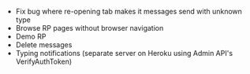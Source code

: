 * Fix bug where re-opening tab makes it messages send with unknown type
* Browse RP pages without browser navigation
* Demo RP
* Delete messages
* Typing notifications (separate server on Heroku using Admin API's VerifyAuthToken)
